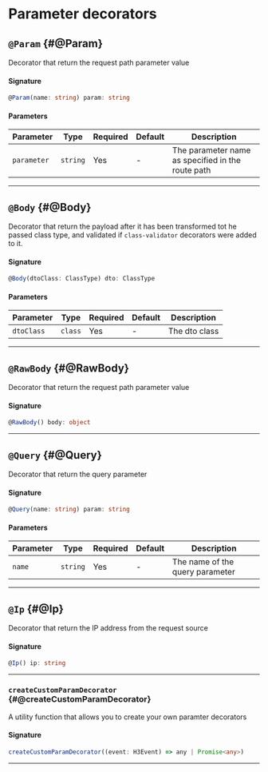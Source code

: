 # Parameter decorators

## `@Param` {#@Param}

Decorator that return the request path parameter value

#### Signature

```typescript
@Param(name: string) param: string
```

#### Parameters

| Parameter   | Type          | Required | Default | Description                                       |
|-------------|---------------|----------|---------|---------------------------------------------------|
| `parameter`    | `string`      | Yes      | -       | The parameter name as specified in the route path |

---

## `@Body` {#@Body}

Decorator that return the payload after it has been transformed tot he passed class type, and validated if `class-validator` decorators were added to it.

#### Signature

```typescript
@Body(dtoClass: ClassType) dto: ClassType
```

#### Parameters

| Parameter  | Type    | Required | Default | Description   |
|------------|---------|----------|---------|---------------|
| `dtoClass` | `class` | Yes      | -       | The dto class |

---

## `@RawBody` {#@RawBody}

Decorator that return the request path parameter value

#### Signature

```typescript
@RawBody() body: object
```

---

## `@Query` {#@Query}

Decorator that return the query parameter

#### Signature

```typescript
@Query(name: string) param: string
```

#### Parameters

| Parameter  | Type     | Required | Default | Description                     |
|------------|----------|----------|---------|---------------------------------|
| `name` | `string` | Yes      | -       | The name of the query parameter |

---

## `@Ip` {#@Ip}

Decorator that return the IP address from the request source

#### Signature

```typescript
@Ip() ip: string
```

---


### `createCustomParamDecorator` {#@createCustomParamDecorator}

A utility function that allows you to create your own paramter decorators

#### Signature

```typescript
createCustomParamDecorator((event: H3Event) => any | Promise<any>)
```

---


